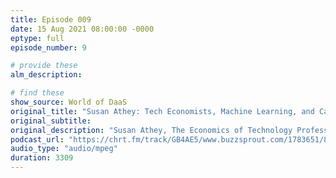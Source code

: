 ```yaml
---
title: Episode 009
date: 15 Aug 2021 08:00:00 -0000
eptype: full
episode_number: 9

# provide these
alm_description: 

# find these
show_source: World of DaaS
original_title: "Susan Athey: Tech Economists, Machine Learning, and Causation"
original_subtitle: 
original_description: "Susan Athey, The Economics of Technology Professor at Stanford&apos;s Graduate Business School, talks with <em>World of DaaS</em> host Auren Hoffman. Susan serves as the Founding Director at Stanford&apos;s Golub Capital Social Impact Lab, using technology and social science to improve the effectiveness of social sector organizations, and is a Research Associate at the National Bureau of Economic Research. Athey was the first Chief Economist at Microsoft. She&apos;s also on the Board of Directors of Expedia, Lending Club, Ripple, Rover, Turo, and more. Susan and Auren dive into the role of tech economists, machine learning, and causal inference."
podcast_url: "https://chrt.fm/track/GB4AE5/www.buzzsprout.com/1783651/8941499-susan-athey-tech-economists-machine-learning-and-causation.mp3"
audio_type: "audio/mpeg"
duration: 3309
---
```

